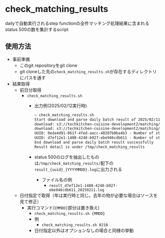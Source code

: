 # check_matching_results

dailyで自動実行されるstep functionの全件マッチング処理結果に含まれるstatus 500の数を集計するscript

## 使用方法

- 事前準備
  - このgit repositoryをgit clone
  - git cloneした先の`check_matching_results.sh`が存在するディレクトリにパスを通す
- 結果取得
  - 前日分取得
    - `check_matching_results.sh`
      - 出力例(2025/02/12実行時)

          ```txt
          ~ check_matching_results.sh
          Start download and parse daily batch result of 2025/02/11
          download: s3://techkitchen-cuisine-development2/matching/batch/20250211_150347/result/0eda4d91-061f-4fed-aacc-48207b0ba4b3/SUCCEEDED_0.json to ../../tmp/check_matching_results/0eda4d91-061f-4fed-aacc-48207b0ba4b3/SUCCEEDED_0.json
          download: s3://techkitchen-cuisine-development2/matching/batch/20250211_150347/result/d7ef12e1-1408-4248-b927-ebe946cdb611/SUCCEEDED_0.json to ../../tmp/check_matching_results/d7ef12e1-1408-4248-b927-ebe946cdb611/SUCCEEDED_0.json
          UUID: 0eda4d91-061f-4fed-aacc-48207b0ba4b3 - Number of status 500 data: 4
          UUID: d7ef12e1-1408-4248-b927-ebe946cdb611 - Number of status 500 data: 260
          End download and parse daily batch result successfully
          Result detail is under /tmp/check_matching_results
          ```

      - status 500のログを抽出したものは`/tmp/check_matching_results/`配下の`result_{uuid}_{YYYYMMDD}.log`に出力される
        - ファイル名の例
          - `result_d7ef12e1-1408-4248-b927-ebe946cdb611_20250211.log`
  - 日付指定で取得（年は実行時と同じ。去年の物が必要な場合はソースを見て修正）
    - 実行コマンド(`{MMDD}`部分は置き換え)
      - `check_matching_results.sh {MMDD}`
      - 例
        - `check_matching_results.sh 0210`
      - 日付指定以外はオプションなしの場合と同様の挙動
